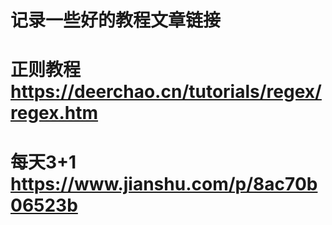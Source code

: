 # 记录一些好的教程文章链接

# 正则教程 https://deerchao.cn/tutorials/regex/regex.htm
# 每天3+1  https://www.jianshu.com/p/8ac70b06523b
